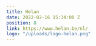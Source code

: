 ```yaml
---
title: Helan
date: 2022-02-16 15:34:00 Z
position: 8
link: https://www.helan.be/nl/
logo: "/uploads/logo-helan.png"
---
```


